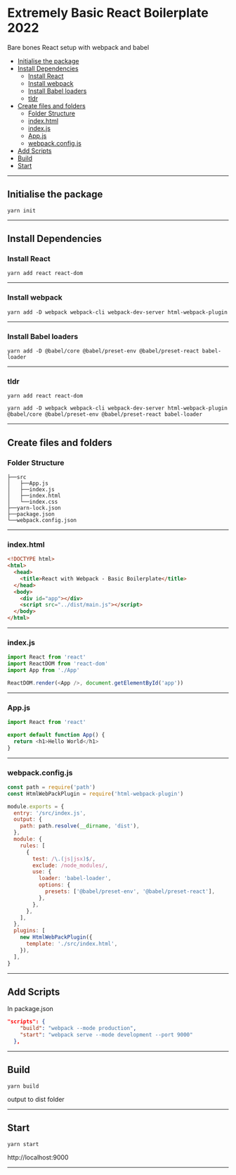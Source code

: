 # Extremely Basic React Boilerplate 2022 <!-- omit in toc -->

Bare bones React setup with webpack and babel

- [Initialise the package](#initialise-the-package)
- [Install Dependencies](#install-dependencies)
  - [Install React](#install-react)
  - [Install webpack](#install-webpack)
  - [Install Babel loaders](#install-babel-loaders)
  - [tldr](#tldr)
- [Create files and folders](#create-files-and-folders)
  - [Folder Structure](#folder-structure)
  - [index.html](#indexhtml)
  - [index.js](#indexjs)
  - [App.js](#appjs)
  - [webpack.config.js](#webpackconfigjs)
- [Add Scripts](#add-scripts)
- [Build](#build)
- [Start](#start)

---

## Initialise the package

`yarn init`

---

## Install Dependencies

### Install React

```
yarn add react react-dom
```

---

### Install webpack

```
yarn add -D webpack webpack-cli webpack-dev-server html-webpack-plugin
```

---

### Install Babel loaders

```
yarn add -D @babel/core @babel/preset-env @babel/preset-react babel-loader
```

---

### tldr

```
yarn add react react-dom

yarn add -D webpack webpack-cli webpack-dev-server html-webpack-plugin @babel/core @babel/preset-env @babel/preset-react babel-loader
```

---

## Create files and folders

### Folder Structure

```
├──src
│   ├──App.js
│   ├──index.js
│   ├──index.html
│   └──index.css
├──yarn-lock.json
├──package.json
└──webpack.config.json
```

---

### index.html

```html
<!DOCTYPE html>
<html>
  <head>
    <title>React with Webpack - Basic Boilerplate</title>
  </head>
  <body>
    <div id="app"></div>
    <script src="../dist/main.js"></script>
  </body>
</html>
```

---

### index.js

```js
import React from 'react'
import ReactDOM from 'react-dom'
import App from './App'

ReactDOM.render(<App />, document.getElementById('app'))
```

---

### App.js

```js
import React from 'react'

export default function App() {
  return <h1>Hello World</h1>
}
```

---

### webpack.config.js

```js
const path = require('path')
const HtmlWebPackPlugin = require('html-webpack-plugin')

module.exports = {
  entry: '/src/index.js',
  output: {
    path: path.resolve(__dirname, 'dist'),
  },
  module: {
    rules: [
      {
        test: /\.(js|jsx)$/,
        exclude: /node_modules/,
        use: {
          loader: 'babel-loader',
          options: {
            presets: ['@babel/preset-env', '@babel/preset-react'],
          },
        },
      },
    ],
  },
  plugins: [
    new HtmlWebPackPlugin({
      template: './src/index.html',
    }),
  ],
}
```

---

## Add Scripts

In package.json

```json
"scripts": {
    "build": "webpack --mode production",
    "start": "webpack serve --mode development --port 9000"
  },
```

---

## Build

`yarn build`

output to dist folder

---

## Start

`yarn start`

http://localhost:9000

---
